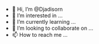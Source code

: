 - 👋 Hi, I’m @Djadisorn
- 👀 I’m interested in ...
- 🌱 I’m currently learning ...
- 💞️ I’m looking to collaborate on ...
- 📫 How to reach me ...

<!---
Djadisorn/Djadisorn is a ✨ special ✨ repository because its `README.md` (this file) appears on your GitHub profile.
You can click the Preview link to take a look at your changes.
--->
